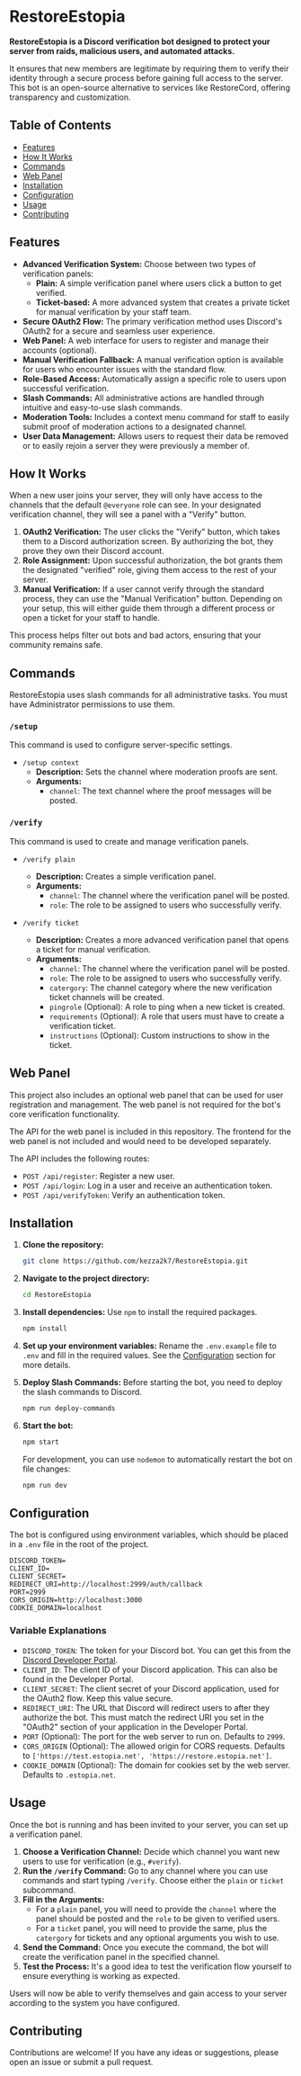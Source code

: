 # RestoreEstopia

**RestoreEstopia is a Discord verification bot designed to protect your server from raids, malicious users, and automated attacks.**

It ensures that new members are legitimate by requiring them to verify their identity through a secure process before gaining full access to the server. This bot is an open-source alternative to services like RestoreCord, offering transparency and customization.

## Table of Contents

- [Features](#features)
- [How It Works](#how-it-works)
- [Commands](#commands)
- [Web Panel](#web-panel)
- [Installation](#installation)
- [Configuration](#configuration)
- [Usage](#usage)
- [Contributing](#contributing)

## Features

*   **Advanced Verification System:** Choose between two types of verification panels:
    *   **Plain:** A simple verification panel where users click a button to get verified.
    *   **Ticket-based:** A more advanced system that creates a private ticket for manual verification by your staff team.
*   **Secure OAuth2 Flow:** The primary verification method uses Discord's OAuth2 for a secure and seamless user experience.
*   **Web Panel:** A web interface for users to register and manage their accounts (optional).
*   **Manual Verification Fallback:** A manual verification option is available for users who encounter issues with the standard flow.
*   **Role-Based Access:** Automatically assign a specific role to users upon successful verification.
*   **Slash Commands:** All administrative actions are handled through intuitive and easy-to-use slash commands.
*   **Moderation Tools:** Includes a context menu command for staff to easily submit proof of moderation actions to a designated channel.
*   **User Data Management:** Allows users to request their data be removed or to easily rejoin a server they were previously a member of.

## How It Works

When a new user joins your server, they will only have access to the channels that the default `@everyone` role can see. In your designated verification channel, they will see a panel with a "Verify" button.

1.  **OAuth2 Verification:** The user clicks the "Verify" button, which takes them to a Discord authorization screen. By authorizing the bot, they prove they own their Discord account.
2.  **Role Assignment:** Upon successful authorization, the bot grants them the designated "verified" role, giving them access to the rest of your server.
3.  **Manual Verification:** If a user cannot verify through the standard process, they can use the "Manual Verification" button. Depending on your setup, this will either guide them through a different process or open a ticket for your staff to handle.

This process helps filter out bots and bad actors, ensuring that your community remains safe.

## Commands

RestoreEstopia uses slash commands for all administrative tasks. You must have Administrator permissions to use them.

### `/setup`
This command is used to configure server-specific settings.

*   `/setup context`
    *   **Description:** Sets the channel where moderation proofs are sent.
    *   **Arguments:**
        *   `channel`: The text channel where the proof messages will be posted.

### `/verify`
This command is used to create and manage verification panels.

*   `/verify plain`
    *   **Description:** Creates a simple verification panel.
    *   **Arguments:**
        *   `channel`: The channel where the verification panel will be posted.
        *   `role`: The role to be assigned to users who successfully verify.

*   `/verify ticket`
    *   **Description:** Creates a more advanced verification panel that opens a ticket for manual verification.
    *   **Arguments:**
        *   `channel`: The channel where the verification panel will be posted.
        *   `role`: The role to be assigned to users who successfully verify.
        *   `catergory`: The channel category where the new verification ticket channels will be created.
        *   `pingrole` (Optional): A role to ping when a new ticket is created.
        *   `requirements` (Optional): A role that users must have to create a verification ticket.
        *   `instructions` (Optional): Custom instructions to show in the ticket.

## Web Panel

This project also includes an optional web panel that can be used for user registration and management. The web panel is not required for the bot's core verification functionality.

The API for the web panel is included in this repository. The frontend for the web panel is not included and would need to be developed separately.

The API includes the following routes:
- `POST /api/register`: Register a new user.
- `POST /api/login`: Log in a user and receive an authentication token.
- `POST /api/verifyToken`: Verify an authentication token.

## Installation

1.  **Clone the repository:**
    ```bash
    git clone https://github.com/kezza2k7/RestoreEstopia.git
    ```
2.  **Navigate to the project directory:**
    ```bash
    cd RestoreEstopia
    ```
3.  **Install dependencies:**
    Use `npm` to install the required packages.
    ```bash
    npm install
    ```
4.  **Set up your environment variables:**
    Rename the `.env.example` file to `.env` and fill in the required values. See the [Configuration](#configuration) section for more details.

5.  **Deploy Slash Commands:**
    Before starting the bot, you need to deploy the slash commands to Discord.
    ```bash
    npm run deploy-commands
    ```

6.  **Start the bot:**
    ```bash
    npm start
    ```
    For development, you can use `nodemon` to automatically restart the bot on file changes:
    ```bash
    npm run dev
    ```

## Configuration

The bot is configured using environment variables, which should be placed in a `.env` file in the root of the project.

```env
DISCORD_TOKEN=
CLIENT_ID=
CLIENT_SECRET=
REDIRECT_URI=http://localhost:2999/auth/callback
PORT=2999
CORS_ORIGIN=http://localhost:3000
COOKIE_DOMAIN=localhost
```

### Variable Explanations

*   `DISCORD_TOKEN`: The token for your Discord bot. You can get this from the [Discord Developer Portal](https://discord.com/developers/applications).
*   `CLIENT_ID`: The client ID of your Discord application. This can also be found in the Developer Portal.
*   `CLIENT_SECRET`: The client secret of your Discord application, used for the OAuth2 flow. Keep this value secure.
*   `REDIRECT_URI`: The URL that Discord will redirect users to after they authorize the bot. This must match the redirect URI you set in the "OAuth2" section of your application in the Developer Portal.
*   `PORT` (Optional): The port for the web server to run on. Defaults to `2999`.
*   `CORS_ORIGIN` (Optional): The allowed origin for CORS requests. Defaults to `['https://test.estopia.net', 'https://restore.estopia.net']`.
*   `COOKIE_DOMAIN` (Optional): The domain for cookies set by the web server. Defaults to `.estopia.net`.

## Usage

Once the bot is running and has been invited to your server, you can set up a verification panel.

1.  **Choose a Verification Channel:** Decide which channel you want new users to use for verification (e.g., `#verify`).
2.  **Run the `/verify` Command:** Go to any channel where you can use commands and start typing `/verify`. Choose either the `plain` or `ticket` subcommand.
3.  **Fill in the Arguments:**
    *   For a `plain` panel, you will need to provide the `channel` where the panel should be posted and the `role` to be given to verified users.
    *   For a `ticket` panel, you will need to provide the same, plus the `catergory` for tickets and any optional arguments you wish to use.
4.  **Send the Command:** Once you execute the command, the bot will create the verification panel in the specified channel.
5.  **Test the Process:** It's a good idea to test the verification flow yourself to ensure everything is working as expected.

Users will now be able to verify themselves and gain access to your server according to the system you have configured.

## Contributing

Contributions are welcome! If you have any ideas or suggestions, please open an issue or submit a pull request.
